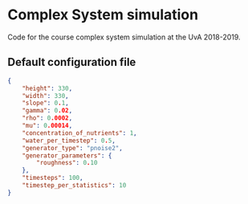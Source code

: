 # Complex System simulation
Code for the course complex system simulation at the UvA 2018-2019.

## Default configuration file
```json
{
    "height": 330,
    "width": 330,
    "slope": 0.1,
    "gamma": 0.02,
    "rho": 0.0002,
    "mu": 0.00014, 
    "concentration_of_nutrients": 1,
    "water_per_timestep": 0.5,
    "generator_type": "pnoise2",
    "generator_parameters": {
        "roughness": 0.10
    },
    "timesteps": 100,
    "timestep_per_statistics": 10
}
```
